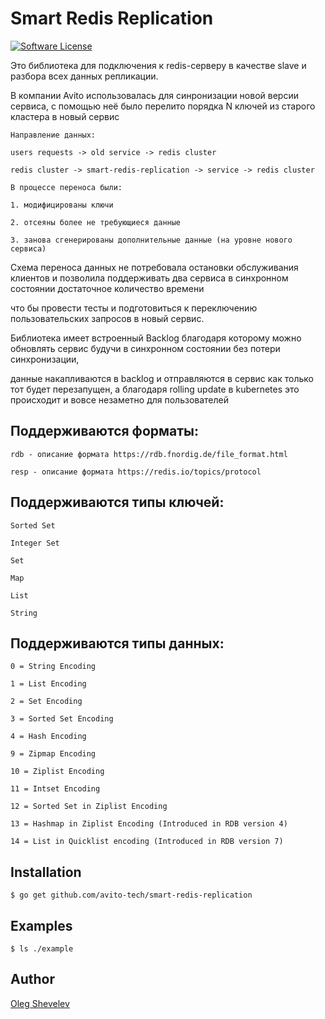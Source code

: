 # Smart Redis Replication

[![Software License](https://img.shields.io/badge/license-MIT-brightgreen.svg)](LICENSE.md)

Это библиотека для подключения к redis-серверу в качестве slave и разбора всех данных репликации.

В компании Avito использовалась для синронизации новой версии сервиса, с помощью неё было перелито порядка N ключей из старого кластера в новый сервис

    Направление данных:

    users requests -> old service -> redis cluster

    redis cluster -> smart-redis-replication -> service -> redis cluster

    В процессе переноса были:

    1. модифицированы ключи

    2. отсеяны более не требующиеся данные

    3. занова сгенерированы дополнительные данные (на уровне нового сервиса)

Схема переноса данных не потребовала остановки обслуживания клиентов и позволила поддерживать два сервиса в синхронном состоянии достаточное количество времени

что бы провести тесты и подготовиться к переключению пользовательских запросов в новый сервис.

Библиотека имеет встроенный Backlog благодаря которому можно обновлять сервис будучи в синхронном состоянии без потери синхронизации,

данные накапливаются в backlog и отправляются в сервис как только тот будет перезапущен, а благодаря rolling update в kubernetes это происходит и вовсе незаметно для пользователей

## Поддерживаются форматы:

    rdb - описание формата https://rdb.fnordig.de/file_format.html

    resp - описание формата https://redis.io/topics/protocol

## Поддерживаются типы ключей:

    Sorted Set

    Integer Set

    Set

    Map

    List

    String

## Поддерживаются типы данных:

    0 = String Encoding

    1 = List Encoding

    2 = Set Encoding

    3 = Sorted Set Encoding

    4 = Hash Encoding

    9 = Zipmap Encoding

    10 = Ziplist Encoding

    11 = Intset Encoding

    12 = Sorted Set in Ziplist Encoding

    13 = Hashmap in Ziplist Encoding (Introduced in RDB version 4)

    14 = List in Quicklist encoding (Introduced in RDB version 7)

## Installation

    $ go get github.com/avito-tech/smart-redis-replication

## Examples

    $ ls ./example

## Author

[Oleg Shevelev][mantyr]

[mantyr]: https://github.com/mantyr

